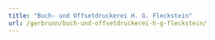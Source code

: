 ```yaml
---
title: "Buch- und Offsetdruckerei H. G. Fleckstein"
url: /gerbrunn/buch-und-offsetdruckerei-h-g-fleckstein/
---
```

